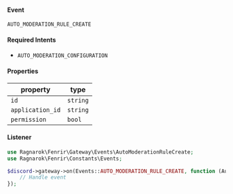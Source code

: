 #### Event
`AUTO_MODERATION_RULE_CREATE`

#### Required Intents
- `AUTO_MODERATION_CONFIGURATION`

#### Properties
|property|type|
|--------|----|
|`id`|`string`|
|`application_id`|`string`|
|`permission`|`bool`|

#### Listener
```php
use Ragnarok\Fenrir\Gateway\Events\AutoModerationRuleCreate;
use Ragnarok\Fenrir\Constants\Events;

$discord->gateway->on(Events::AUTO_MODERATION_RULE_CREATE, function (AutoModerationRuleCreate $event) {
    // Handle event
});
```
